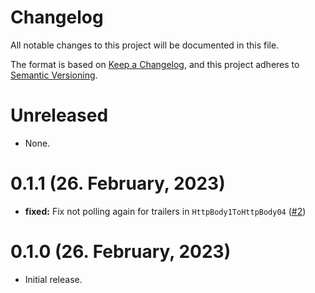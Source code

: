 # Changelog

All notable changes to this project will be documented in this file.

The format is based on [Keep a Changelog](https://keepachangelog.com/en/1.0.0/),
and this project adheres to [Semantic Versioning](https://semver.org/spec/v2.0.0.html).

# Unreleased

- None.

# 0.1.1 (26. February, 2023)

- **fixed:** Fix not polling again for trailers in `HttpBody1ToHttpBody04` ([#2])

[#2]: https://github.com/davidpdrsn/tower-hyper-http-body-compat/pull/2

# 0.1.0 (26. February, 2023)

- Initial release.

